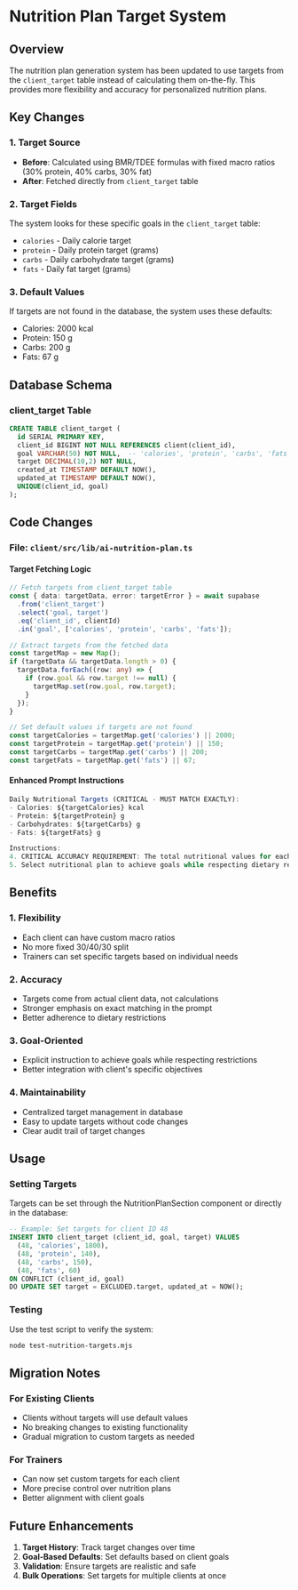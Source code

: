 # Nutrition Plan Target System

## Overview
The nutrition plan generation system has been updated to use targets from the `client_target` table instead of calculating them on-the-fly. This provides more flexibility and accuracy for personalized nutrition plans.

## Key Changes

### 1. Target Source
- **Before**: Calculated using BMR/TDEE formulas with fixed macro ratios (30% protein, 40% carbs, 30% fat)
- **After**: Fetched directly from `client_target` table

### 2. Target Fields
The system looks for these specific goals in the `client_target` table:
- `calories` - Daily calorie target
- `protein` - Daily protein target (grams)
- `carbs` - Daily carbohydrate target (grams)  
- `fats` - Daily fat target (grams)

### 3. Default Values
If targets are not found in the database, the system uses these defaults:
- Calories: 2000 kcal
- Protein: 150 g
- Carbs: 200 g
- Fats: 67 g

## Database Schema

### client_target Table
```sql
CREATE TABLE client_target (
  id SERIAL PRIMARY KEY,
  client_id BIGINT NOT NULL REFERENCES client(client_id),
  goal VARCHAR(50) NOT NULL,  -- 'calories', 'protein', 'carbs', 'fats'
  target DECIMAL(10,2) NOT NULL,
  created_at TIMESTAMP DEFAULT NOW(),
  updated_at TIMESTAMP DEFAULT NOW(),
  UNIQUE(client_id, goal)
);
```

## Code Changes

### File: `client/src/lib/ai-nutrition-plan.ts`

#### Target Fetching Logic
```typescript
// Fetch targets from client_target table
const { data: targetData, error: targetError } = await supabase
  .from('client_target')
  .select('goal, target')
  .eq('client_id', clientId)
  .in('goal', ['calories', 'protein', 'carbs', 'fats']);

// Extract targets from the fetched data
const targetMap = new Map();
if (targetData && targetData.length > 0) {
  targetData.forEach((row: any) => {
    if (row.goal && row.target !== null) {
      targetMap.set(row.goal, row.target);
    }
  });
}

// Set default values if targets are not found
const targetCalories = targetMap.get('calories') || 2000;
const targetProtein = targetMap.get('protein') || 150;
const targetCarbs = targetMap.get('carbs') || 200;
const targetFats = targetMap.get('fats') || 67;
```

#### Enhanced Prompt Instructions
```typescript
Daily Nutritional Targets (CRITICAL - MUST MATCH EXACTLY):
- Calories: ${targetCalories} kcal
- Protein: ${targetProtein} g
- Carbohydrates: ${targetCarbs} g
- Fats: ${targetFats} g

Instructions:
4. CRITICAL ACCURACY REQUIREMENT: The total nutritional values for each day MUST EXACTLY match the daily targets provided above. The sum of all meals for a day MUST equal the day's total. If the initial meal plan doesn't meet the targets, ADJUST the quantities/amounts of ingredients to ensure the total calories and macros match the targets exactly.
5. Select nutritional plan to achieve goals while respecting dietary restrictions.
```

## Benefits

### 1. Flexibility
- Each client can have custom macro ratios
- No more fixed 30/40/30 split
- Trainers can set specific targets based on individual needs

### 2. Accuracy
- Targets come from actual client data, not calculations
- Stronger emphasis on exact matching in the prompt
- Better adherence to dietary restrictions

### 3. Goal-Oriented
- Explicit instruction to achieve goals while respecting restrictions
- Better integration with client's specific objectives

### 4. Maintainability
- Centralized target management in database
- Easy to update targets without code changes
- Clear audit trail of target changes

## Usage

### Setting Targets
Targets can be set through the NutritionPlanSection component or directly in the database:

```sql
-- Example: Set targets for client ID 48
INSERT INTO client_target (client_id, goal, target) VALUES
  (48, 'calories', 1800),
  (48, 'protein', 140),
  (48, 'carbs', 150),
  (48, 'fats', 60)
ON CONFLICT (client_id, goal) 
DO UPDATE SET target = EXCLUDED.target, updated_at = NOW();
```

### Testing
Use the test script to verify the system:
```bash
node test-nutrition-targets.mjs
```

## Migration Notes

### For Existing Clients
- Clients without targets will use default values
- No breaking changes to existing functionality
- Gradual migration to custom targets as needed

### For Trainers
- Can now set custom targets for each client
- More precise control over nutrition plans
- Better alignment with client goals

## Future Enhancements

1. **Target History**: Track target changes over time
2. **Goal-Based Defaults**: Set defaults based on client goals
3. **Validation**: Ensure targets are realistic and safe
4. **Bulk Operations**: Set targets for multiple clients at once 